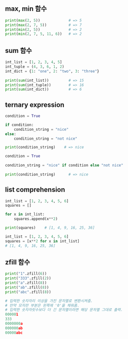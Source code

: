 max, min 함수
-------
```python
print(max(2, 5))             # => 5
print(max(2, 7, 5))          # => 7
print(min(2, 5))             # => 2
print(min(2, 7, 5, 11, 6))   # => 2
```

sum 함수
---------
```python
int_list = [1, 2, 3, 4, 5]
int_tuple = (4, 3, 6, 1, 2)
int_dict = {1: "one", 2: "two", 3: "three"}
    
print(sum(int_list))         # => 15
print(sum(int_tuple))        # => 16
print(sum(int_dict))         # => 6
```

ternary expression
---------
```python
condition = True

if condition:
    condition_string = "nice"
else:
    condition_string = "not nice"

print(condition_string)    # => nice
```
```python
condition = True
    
condition_string = "nice" if condition else "not nice"
    
print(condition_string)      # => nice
```

list comprehension
-------
```python
int_list = [1, 2, 3, 4, 5, 6]
squares = []

for x in int_list:
    squares.append(x**2)

print(squares)    # [1, 4, 9, 16, 25, 36]
```
```python
int_list = [1, 2, 3, 4, 5, 6]
squares = [x**2 for x in int_list]
# [1, 4, 9, 16, 25, 36]
```

zfill 함수
--------------
```python
print("1".zfill(6))
print("333".zfill(2))
print("a".zfill(8))
print("ab".zfill(8))
print("abc".zfill(8))
```
```python
# 입력한 숫자자리 이상을 가진 문자열로 변환시켜줌.
# 만약 모자란 부분은 왼쪽에 '0'을 채워줌.
# 입력한 숫자자릿수보다 더 긴 문자열이라면 해당 문자열 그대로 출력.
000001
333
0000000a
000000ab
00000abc
```
